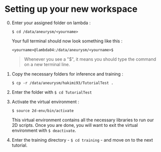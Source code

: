 # Setting up your new workspace

0. Enter your assigned folder on lambda :
	
	`$ cd /data/aneurysm/<yourname>`
	
	Your full terminal should now look something like this :
	
	`<yourname>@lambda04:/data/aneurysm/<yourname>$ `
	
	> Whenever you see a "$", it means you should type the command on a new terminal line.
	
1. Copy the necessary folders for inference and training :

	`$ cp -r /data/aneurysm/hakimi93/TutorialTest .`

2. Enter the folder with `$ cd TutorialTest`
	
3. Activate the virtual environment :

    `$ source 2d-env/bin/activate`
	
	This virtual environment contains all the necessary libraries to run our 2D scripts. Once you are done, 
	you will want to exit the virtual environment with `$ deactivate`.

4. Enter the training directory - `$ cd training` - and move on to the next tutorial.	
